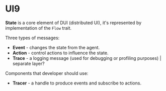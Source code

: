 # UI9

**State** is a core element of DUI (distributed UI), it's represented by implementation of the `Flow` trait.

Three types of messages:

- **Event** - changes the state from the agent.
- **Action** - control actions to influence the state.
- **Trace** - a logging message (used for debugging or profiling purposes) | separate layer?

Components that developer should use:

- **Tracer** - a handle to produce events and subscribe to actions.
